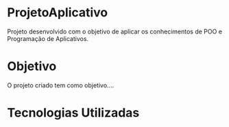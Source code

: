 # ProjetoAplicativo
Projeto desenvolvido com o objetivo de aplicar os conhecimentos de POO e Programação de Aplicativos.

# Objetivo
O projeto criado tem como objetivo....

# Tecnologias Utilizadas

